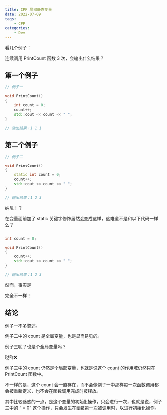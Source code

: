 ```yaml
---
title: CPP 局部静态变量
date: 2022-07-09
tags: 
    - CPP
categories:
    - Dev
---
```


看几个例子：

连续调用 PrintCount 函数 3 次，会输出什么结果？

## 第一个例子

```cpp
// 例子一

void PrintCount()
{
    int count = 0;
    count++;
    std::cout << count << " ";
}

// 输出结果：1 1 1
```

## 第二个例子

```cpp
// 例子二

void PrintCount()
{
    static int count = 0;
    count++;
    std::cout << count << " ";
}

// 输出结果：1 2 3
```

纳尼！？

在变量面前加了 static 关键字修饰居然会变成这样，这难道不是和以下代码一样么？

```cpp

int count = 0;

void PrintCount()
{
    count++;
    std::cout << count << " ";
}

// 输出结果：1 2 3
```

然而，事实是

完全不一样！

## 结论

例子一不多赘述。

例子二中的 count 是全局变量，也是显而易见的。

例子三呢？也是个全局变量吗？

哒咩❌

例子三中的 count 仍然是个局部变量，也就是说这个 count 的作用域仍然只在 PrintCount 函数中。

不一样的是，这个 count 会一直存在，而不会像例子一中那样每一次函数调用都会被重新定义，也不会在函数调用完成时被释放。

其中比较迷惑的一点，是这个变量的初始化操作，只会进行一次，也就是说，例子三中的 “ = 0” 这个操作，只会发生在函数第一次被调用时，以进行初始化操作。
